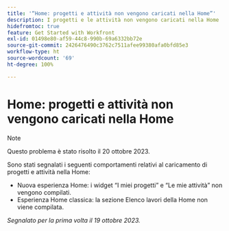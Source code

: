 ```yaml
---
title: '“Home: progetti e attività non vengono caricati nella Home”'
description: I progetti e le attività non vengono caricati nella Home
hidefromtoc: true
feature: Get Started with Workfront
exl-id: 01498e80-af59-44c8-990b-69a6332bb72e
source-git-commit: 2426476490c3762c7511afee99380afa0bfd85e3
workflow-type: ht
source-wordcount: '69'
ht-degree: 100%

---
```


# Home: progetti e attività non vengono caricati nella Home

>[!NOTE]
>
>Questo problema è stato risolto il 20 ottobre 2023.

Sono stati segnalati i seguenti comportamenti relativi al caricamento di progetti e attività nella Home:

* Nuova esperienza Home: i widget “I miei progetti” e “Le mie attività” non vengono compilati.
* Esperienza Home classica: la sezione Elenco lavori della Home non viene compilata.

_Segnalato per la prima volta il 19 ottobre 2023._
